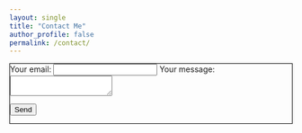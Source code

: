 ```yaml
---
layout: single
title: "Contact Me"
author_profile: false
permalink: /contact/
---
```


<div style="border:1px solid black;">
<form
  action="https://formspree.io/kamalawasthi97@gmail.com"
  method="POST"
>
  <label>
    Your email:
    <input type="text" name="_replyto">
  </label>
  <label>
    Your message:
    <textarea name="message"></textarea>
  </label>

  <!-- your other form fields go here -->

  <button type="submit">Send</button>
</form>
</div>
